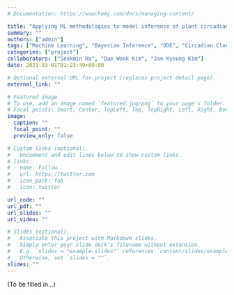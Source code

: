 ```yaml
---
# Documentation: https://wowchemy.com/docs/managing-content/

title: "Applying ML methodologies to model inference of plant circadian clocks"
summary: ""
authors: ["admin"]
tags: ["Machine Learning", "Bayesian Inference", "ODE", "Circadian Clock"]
categories: ["project"]
collaborators: ["Seokmin Ha", "Dae Wook Kim", "Jae Kyoung Kim"]
date: 2021-03-01T01:23:49+09:00

# Optional external URL for project (replaces project detail page).
external_link: ""

# Featured image
# To use, add an image named `featured.jpg/png` to your page's folder.
# Focal points: Smart, Center, TopLeft, Top, TopRight, Left, Right, BottomLeft, Bottom, BottomRight.
image:
  caption: ""
  focal_point: ""
  preview_only: false

# Custom links (optional).
#   Uncomment and edit lines below to show custom links.
# links:
# - name: Follow
#   url: https://twitter.com
#   icon_pack: fab
#   icon: twitter

url_code: ""
url_pdf: ""
url_slides: ""
url_video: ""

# Slides (optional).
#   Associate this project with Markdown slides.
#   Simply enter your slide deck's filename without extension.
#   E.g. `slides = "example-slides"` references `content/slides/example-slides.md`.
#   Otherwise, set `slides = ""`.
slides: ""
---
```


(To be filled in...)


